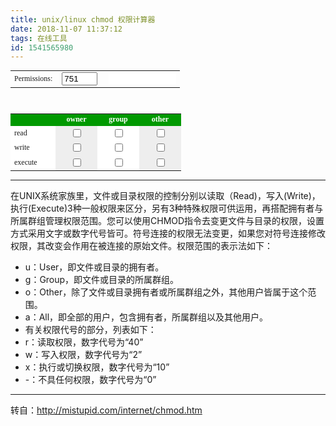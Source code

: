 ```yaml
---
title: unix/linux chmod 权限计算器
date: 2018-11-07 11:37:12
tags: 在线工具
id: 1541565980
---
```

<form name="chmod">
<table border="0" align="center" cellpadding="4" cellspacing="0" class="datatable" style="font:normal 12px Verdana" ;="">
    <tbody><tr align="LEFT" valign="MIDDLE"> 
        <td class="adHeadline">Permissions:&nbsp; </td>
        <td>
        <input type="text" name="t_total" value="751" size="4" onkeyup="octalchange()">
        </td>
        <td>&nbsp; 
        <input type="text" name="sym_total" value="" size="12" readonly="1" style="border: 0px none; font-family: &quot;Courier New&quot;, Courier, mono;">
        </td>
    </tr>
    </tbody>
</table>
<br>
<table border="0" align="center" cellpadding="4" cellspacing="0" class="datatable" style="font:normal 12px Verdana">
    <tbody><tr bgcolor="#009900"> 
        <td width="60" align="left"> </td>
        <td width="55" align="center" style="color:white"><b>owner </b></td>
        <td width="55" align="center" style="color:white"><b>group </b></td>
        <td width="55" align="center" style="color:white"><b>other </b></td>
    </tr>
    <tr bgcolor="#dddddd"> 
        <td width="60" align="left" nowrap="" bgcolor="#FFFFFF">read</td>
        <td width="55" align="center" bgcolor="#EEEEEE"> 
        <input type="checkbox" name="owner4" value="4" onclick="calc_chmod()">
        </td>
        <td width="55" align="center" bgcolor="#ffffff">
        <input type="checkbox" name="group4" value="4" onclick="calc_chmod()">
        </td>
        <td width="55" align="center" bgcolor="#EEEEEE"> 
        <input type="checkbox" name="other4" value="4" onclick="calc_chmod()">
        </td>
    </tr>
    <tr bgcolor="#dddddd"> 
        <td width="60" align="left" nowrap="" bgcolor="#FFFFFF">write</td>
        <td width="55" align="center" bgcolor="#EEEEEE"> 
        <input type="checkbox" name="owner2" value="2" onclick="calc_chmod()">
        </td>
        <td width="55" align="center" bgcolor="#ffffff">
        <input type="checkbox" name="group2" value="2" onclick="calc_chmod()">
        </td>
        <td width="55" align="center" bgcolor="#EEEEEE"> 
        <input type="checkbox" name="other2" value="2" onclick="calc_chmod()">
        </td>
    </tr>
    <tr bgcolor="#dddddd"> 
        <td width="60" align="left" nowrap="" bgcolor="#FFFFFF">execute</td>
        <td width="55" align="center" bgcolor="#EEEEEE"> 
        <input type="checkbox" name="owner1" value="1" onclick="calc_chmod()">
        </td>
        <td width="55" align="center" bgcolor="#ffffff">
        <input type="checkbox" name="group1" value="1" onclick="calc_chmod()">
        </td>
        <td width="55" align="center" bgcolor="#EEEEEE"> 
        <input type="checkbox" name="other1" value="1" onclick="calc_chmod()">
        </td>
    </tr>
    </tbody>
</table>
</form>

<script>
function octalchange() 
{
	var val = document.chmod.t_total.value;
	var ownerbin = parseInt(val.charAt(0)).toString(2);
	while (ownerbin.length<3) { ownerbin="0"+ownerbin; };
	var groupbin = parseInt(val.charAt(1)).toString(2);
	while (groupbin.length<3) { groupbin="0"+groupbin; };
	var otherbin = parseInt(val.charAt(2)).toString(2);
	while (otherbin.length<3) { otherbin="0"+otherbin; };
	document.chmod.owner4.checked = parseInt(ownerbin.charAt(0)); 
	document.chmod.owner2.checked = parseInt(ownerbin.charAt(1));
	document.chmod.owner1.checked = parseInt(ownerbin.charAt(2));
	document.chmod.group4.checked = parseInt(groupbin.charAt(0)); 
	document.chmod.group2.checked = parseInt(groupbin.charAt(1));
	document.chmod.group1.checked = parseInt(groupbin.charAt(2));
	document.chmod.other4.checked = parseInt(otherbin.charAt(0)); 
	document.chmod.other2.checked = parseInt(otherbin.charAt(1));
	document.chmod.other1.checked = parseInt(otherbin.charAt(2));
	calc_chmod(1);
};

function calc_chmod(nototals)
{
  var users = new Array("owner", "group", "other");
  var totals = new Array("","","");
  var syms = new Array("","","");

	for (var i=0; i<users.length; i++)
	{
	  var user=users[i];
		var field4 = user + "4";
		var field2 = user + "2";
		var field1 = user + "1";
		//var total = "t_" + user;
		var symbolic = "sym_" + user;
		var number = 0;
		var sym_string = "";
	
		if (document.chmod[field4].checked == true) { number += 4; }
		if (document.chmod[field2].checked == true) { number += 2; }
		if (document.chmod[field1].checked == true) { number += 1; }
	
		if (document.chmod[field4].checked == true) {
			sym_string += "r";
		} else {
			sym_string += "-";
		}
		if (document.chmod[field2].checked == true) {
			sym_string += "w";
		} else {
			sym_string += "-";
		}
		if (document.chmod[field1].checked == true) {
			sym_string += "x";
		} else {
			sym_string += "-";
		}
	
		//if (number == 0) { number = ""; }
	  //document.chmod[total].value = 
		totals[i] = totals[i]+number;
		syms[i] =  syms[i]+sym_string;
	
  };
	if (!nototals) document.chmod.t_total.value = totals[0] + totals[1] + totals[2];
	document.chmod.sym_total.value = "-" + syms[0] + syms[1] + syms[2];
}
window.onload=octalchange
</script>

--------------------------------------
在UNIX系统家族里，文件或目录权限的控制分别以读取（Read)，写入(Write)，执行(Execute)3种一般权限来区分，另有3种特殊权限可供运用，再搭配拥有者与所属群组管理权限范围。您可以使用CHMOD指令去变更文件与目录的权限，设置方式采用文字或数字代号皆可。符号连接的权限无法变更，如果您对符号连接修改权限，其改变会作用在被连接的原始文件。权限范围的表示法如下：
- u：User，即文件或目录的拥有者。
- g：Group，即文件或目录的所属群组。
- o：Other，除了文件或目录拥有者或所属群组之外，其他用户皆属于这个范围。
- a：All，即全部的用户，包含拥有者，所属群组以及其他用户。
- 有关权限代号的部分，列表如下：
- r：读取权限，数字代号为“40”
- w：写入权限，数字代号为“2”
- x：执行或切换权限，数字代号为“10”
- -：不具任何权限，数字代号为“0”

--------------------------------------
转自：http://mistupid.com/internet/chmod.htm